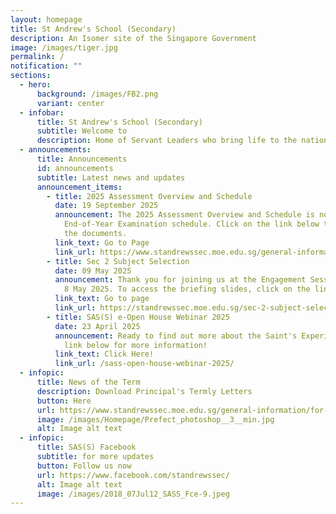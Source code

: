 ```yaml
---
layout: homepage
title: St Andrew's School (Secondary)
description: An Isomer site of the Singapore Government
image: /images/tiger.jpg
permalink: /
notification: ""
sections:
  - hero:
      background: /images/FB2.png
      variant: center
  - infobar:
      title: St Andrew's School (Secondary)
      subtitle: Welcome to
      description: Home of Servant Leaders who bring life to the nations
  - announcements:
      title: Announcements
      id: announcements
      subtitle: Latest news and updates
      announcement_items:
        - title: 2025 Assessment Overview and Schedule
          date: 19 September 2025
          announcement: The 2025 Assessment Overview and Schedule is now updated with the
            End-of-Year Examination schedule. Click on the link below to access
            the documents.
          link_text: Go to Page
          link_url: https://www.standrewssec.moe.edu.sg/general-information/for-students/
        - title: Sec 2 Subject Selection
          date: 09 May 2025
          announcement: Thank you for joining us at the Engagement Session held online on
            8 May 2025. To access the briefing slides, click on the link below.
          link_text: Go to page
          link_url: https://standrewssec.moe.edu.sg/sec-2-subject-selection-2025/
        - title: SAS(S) e-Open House Webinar 2025
          date: 23 April 2025
          announcement: Ready to find out more about the Saint's Experience? Click on the
            link below for more information!
          link_text: Click Here!
          link_url: /sass-open-house-webinar-2025/
  - infopic:
      title: News of the Term
      description: Download Principal's Termly Letters
      button: Here
      url: https://www.standrewssec.moe.edu.sg/general-information/for-parents/
      image: /images/Homepage/Prefect_photoshop__3__min.jpg
      alt: Image alt text
  - infopic:
      title: SAS(S) Facebook
      subtitle: for more updates
      button: Follow us now
      url: https://www.facebook.com/standrewssec/
      alt: Image alt text
      image: /images/2018_07Jul12_SASS_Fce-9.jpeg
---
```

